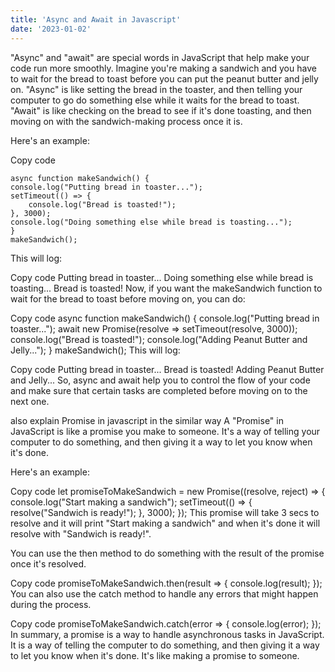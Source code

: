 ```yaml
---
title: 'Async and Await in Javascript'
date: '2023-01-02'
---
```


"Async" and "await" are special words in JavaScript that help make your code run more smoothly. Imagine you're making a sandwich and you have to wait for the bread to toast before you can put the peanut butter and jelly on. "Async" is like setting the bread in the toaster, and then telling your computer to go do something else while it waits for the bread to toast. "Await" is like checking on the bread to see if it's done toasting, and then moving on with the sandwich-making process once it is.

Here's an example:

Copy code

    async function makeSandwich() {
    console.log("Putting bread in toaster...");
    setTimeout(() => {
        console.log("Bread is toasted!");
    }, 3000);
    console.log("Doing something else while bread is toasting...");
    }
    makeSandwich();


This will log:

Copy code
Putting bread in toaster...
Doing something else while bread is toasting...
Bread is toasted!
Now, if you want the makeSandwich function to wait for the bread to toast before moving on, you can do:

Copy code
    async function makeSandwich() {
    console.log("Putting bread in toaster...");
    await new Promise(resolve => setTimeout(resolve, 3000));
    console.log("Bread is toasted!");
    console.log("Adding Peanut Butter and Jelly...");
    }
    makeSandwich();
This will log:

Copy code
Putting bread in toaster...
Bread is toasted!
Adding Peanut Butter and Jelly...
So, async and await help you to control the flow of your code and make sure that certain tasks are completed before moving on to the next one.



also explain Promise in javascript in the similar way
A "Promise" in JavaScript is like a promise you make to someone. It's a way of telling your computer to do something, and then giving it a way to let you know when it's done.

Here's an example:

Copy code
    let promiseToMakeSandwich = new Promise((resolve, reject) => {
    console.log("Start making a sandwich");
    setTimeout(() => {
        resolve("Sandwich is ready!");
    }, 3000);
    });
This promise will take 3 secs to resolve and it will print "Start making a sandwich" and when it's done it will resolve with "Sandwich is ready!".

You can use the then method to do something with the result of the promise once it's resolved.

Copy code
    promiseToMakeSandwich.then(result => {
    console.log(result);
    });
You can also use the catch method to handle any errors that might happen during the process.

Copy code
    promiseToMakeSandwich.catch(error => {
    console.log(error);
    });
In summary, a promise is a way to handle asynchronous tasks in JavaScript. It is a way of telling the computer to do something, and then giving it a way to let you know when it's done. It's like making a promise to someone.
